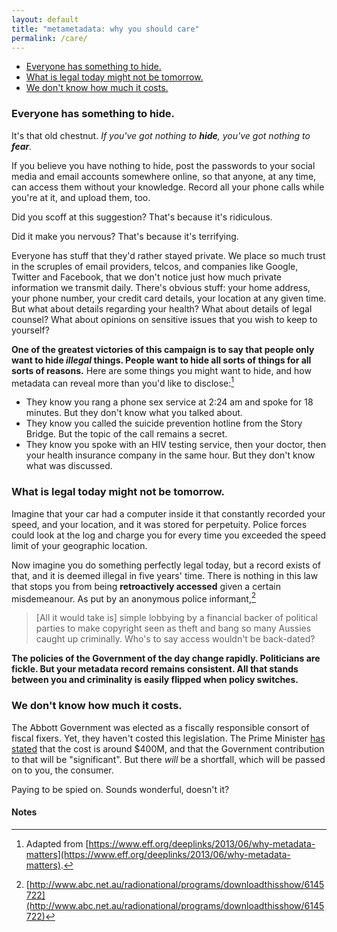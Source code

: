 ```yaml
---
layout: default
title: "metametadata: why you should care"
permalink: /care/
---
```


- [Everyone has something to hide.](#hide)
- [What is legal today might not be tomorrow.](#legal)
- [We don't know how much it costs.](#cost)

### <span class="glyphicon glyphicon-sunglasses"></span> Everyone has something to hide. <a name="hide"></a>
It's that old chestnut. _If you've got nothing to <strong>hide</strong>, you've got nothing to <strong>fear</strong>._

If you believe you have nothing to hide, post the passwords to your social media and email accounts somewhere online, so that anyone,
at any time, can access them without your knowledge. Record all your phone calls while you're at it, and upload them, too.

Did you scoff at this suggestion? That's because it's ridiculous.

Did it make you nervous? That's because it's terrifying.

Everyone has stuff that they'd rather stayed private. We place so much trust in the scruples of email providers, telcos, and companies
like Google, Twitter and Facebook, that we don't notice just how much private information we transmit daily. 
There's obvious stuff: your home address, your phone number, your credit card details, your location at any given time.
But what about details regarding your health? What about details of legal counsel? What about opinions on sensitive issues that
you wish to keep to yourself?

__One of the greatest victories of this campaign is to say that people only want to hide _illegal_ things. People want to hide
all sorts of things for all sorts of reasons.__
Here are some things you might want to hide, and how metadata can reveal more than you'd like to disclose:[^eff]

- They know you rang a phone sex service at 2:24 am and spoke for 18 minutes. But they don't know what you talked about.
- They know you called the suicide prevention hotline from the Story Bridge. But the topic of the call remains a secret.
- They know you spoke with an HIV testing service, then your doctor, then your health insurance company in the same hour. But they don't know what was discussed.

### <span class="glyphicon glyphicon-erase"></span> What is legal today might not be tomorrow. <a name="legal"></a>
Imagine that your car had a computer inside it that constantly recorded your speed, and your location, and it was
stored for perpetuity. Police forces could look at the log and charge you for every time you exceeded the speed
limit of your geographic location.

Now imagine you do something perfectly legal today, but a record exists of that, and it is deemed illegal in five
years' time. There is nothing in this law that stops you from being __retroactively accessed__ given a certain
misdemeanour. As put by an anonymous police informant,[^police] 

>[All it would take is] simple lobbying by a financial backer of political parties to make copyright seen as
theft and bang so many Aussies caught up criminally. Who's to say access wouldn't be back-dated?

__The policies of the Government of the day change rapidly. Politicians are fickle. But your metadata record remains consistent.
All that stands between you and criminality is easily flipped when policy switches.__

### <span class="glyphicon glyphicon-usd"></span> We don't know how much it costs. <a name="cost"></a>
The Abbott Government was elected as a fiscally responsible consort of fiscal fixers. Yet, they haven't costed this legislation.
The Prime Minister [has stated](http://www.abc.net.au/news/2015-02-18/data-retention-plan-could-cost-almost-400-million-a-year/6139078)
that the cost is around $400M, and that the Government contribution to that will be "significant". But there _will_ be a shortfall,
which will be passed on to you, the consumer.

Paying to be spied on. Sounds wonderful, doesn't it?

#### Notes
[^eff]: Adapted from [https://www.eff.org/deeplinks/2013/06/why-metadata-matters](https://www.eff.org/deeplinks/2013/06/why-metadata-matters).
[^police]: [http://www.abc.net.au/radionational/programs/downloadthisshow/6145722](http://www.abc.net.au/radionational/programs/downloadthisshow/6145722)
